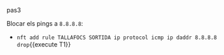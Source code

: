 pas3

Blocar els pings a `8.8.8.8`:
- `nft add rule TALLAFOCS SORTIDA ip protocol icmp ip daddr 8.8.8.8 drop`{{execute T1}}

